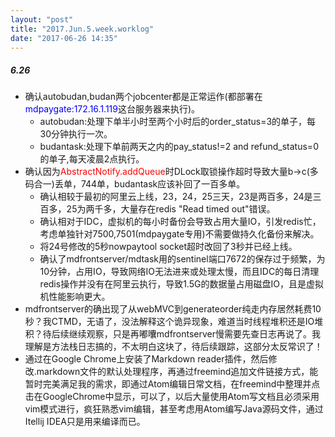 ```yaml
---
layout: "post"
title: "2017.Jun.5.week.worklog"
date: "2017-06-26 14:35"
---
```

##### 6.26
  - 确认autobudan,budan两个jobcenter都是正常运作(都部署在<font color=blue>mdpaygate:172.16.1.119</font>这台服务器来执行)。
    - autobudan:处理下单半小时至两个小时后的order_status=3的单子，每30分钟执行一次。
    - budantask:处理下单前两天之内的pay_status!=2 and refund_status=0的单子,每天凌晨2点执行。
  - 确认因为<font color=red>AbstractNotify.addQueue</font>时DLock取锁操作超时导致大量b->c(多码合一)丢单，744单，budantask应该补回了一百多单。
    - 确认相较于最初的阿里云上线，23，24，25三天，23是两百多，24是三百多，25为两千多，大量存在redis "Read timed out"错误。
    - 确认相对于IDC，虚拟机的每小时备份会导致占用大量IO，引发redis忙，考虑单独针对7500,7501(mdpaygate专用)不需要做持久化备份来解决。
    - 将24号修改的5秒nowpaytool socket超时改回了3秒并已经上线。
    - 确认了mdfrontserver/mdtask用的sentinel端口7672的保存过于频繁，为10分钟，占用IO，导致网络IO无法进来或处理太慢，而且IDC的每日清理redis操作并没有在阿里云执行，导致1.5G的数据量占用磁盘IO，且是虚拟机性能影响更大。
  - mdfrontserver的确出现了从webMVC到generateorder纯走内存居然耗费10秒？我CTMD，无语了，没法解释这个诡异现象，难道当时线程堆积还是IO堆积？待后续继续观察，只是再嘟囔mdfrontserver慢需要先查日志再说了。我理解是方法栈日志搞的，不太明白这块了，待后续跟踪，这部分太反常识了！
  - 通过在Google Chrome上安装了Markdown reader插件，然后修改.markdown文件的默认处理程序，再通过freemind追加文件链接方式，能暂时完美满足我的需求，即通过Atom编辑日常文档，在freemind中整理并点击在GoogleChrome中显示，可以了，以后大量使用Atom写文档且必须采用vim模式进行，疯狂熟悉vim编辑，甚至考虑用Atom编写Java源码文件，通过Itellij IDEA只是用来编译而已。
